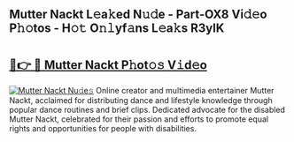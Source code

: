 ## Mutter Nackt L𝚎a𝚔ed N𝚞𝚍e - Part-OX8 Vi𝚍𝚎o P𝚑𝚘tos - H𝚘𝚝 O𝚗𝚕yf𝚊ns L𝚎a𝚔s R3ylK

# <h2><a href="http://kf5bbvo.oniu.top/?m=Mutter+Nackt">🔗👉 🔴 Mutter Nackt P𝚑ot𝚘𝚜 V𝚒d𝚎o</a></h2>

[![Mutter Nackt Nu𝚍e𝚜](https://i.imgur.com/0qMVB7G.gif)](http://kf5bbvo.oniu.top/?m=Mutter+Nackt)
Online creator and multimedia entertainer Mutter Nackt, acclaimed for distributing dance and lifestyle knowledge through popular dance routines and brief clips. Dedicated advocate for the disabled Mutter Nackt, celebrated for their passion and efforts to promote equal rights and opportunities for people with disabilities.  
